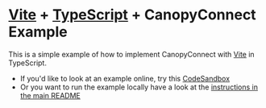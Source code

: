# [Vite](https://vitejs.dev/) + [TypeScript](https://www.typescriptlang.org/) + CanopyConnect Example

This is a simple example of how to implement CanopyConnect with [Vite](https://vitejs.dev/) in TypeScript.

- If you'd like to look at an example online, try this [CodeSandbox](https://codesandbox.io/s/4jtssh?file=/README.md)
- Or you want to run the example locally have a look at the [instructions in the main README](https://github.com/family/canopy-connect/blob/main/README.md#running-examples-locally)
